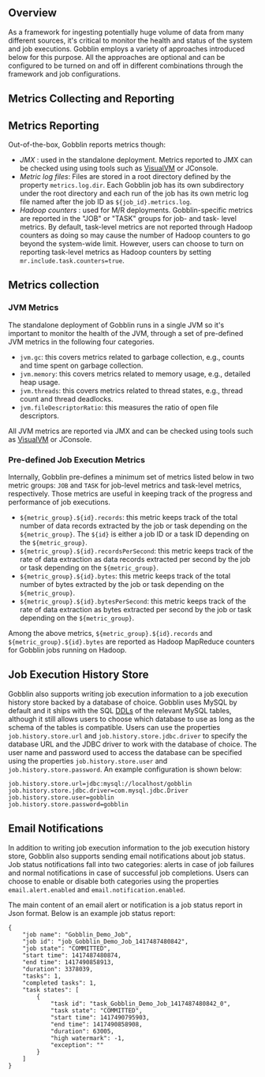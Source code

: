 Overview
--------------------
As a framework for ingesting potentially huge volume of data from many different sources, it's critical to monitor the health and status of the system and job executions. Gobblin employs a variety of approaches introduced below for this purpose. All the approaches are optional and can be configured to be turned on and off in different combinations through the framework and job configurations. 

Metrics Collecting and Reporting
--------------------

## Metrics Reporting

Out-of-the-box, Gobblin reports metrics though:

* _JMX_ : used in the standalone deployment. Metrics reported to JMX can be checked using using tools such as [VisualVM](http://visualvm.java.net/) or JConsole. 
* _Metric log files_: Files are stored in a root directory defined by the property `metrics.log.dir`. Each Gobblin job has its own subdirectory under the root directory and each run of the job has its own metric log file named after the job ID as `${job_id}.metrics.log`.
* _Hadoop counters_ : used for M/R deployments. Gobblin-specific metrics are reported in the "JOB" or "TASK" groups for job- and task- level metrics. By default, task-level metrics are not reported through Hadoop counters as doing so may cause the number of Hadoop counters to go beyond the system-wide limit. However, users can choose to turn on reporting task-level metrics as Hadoop counters by setting `mr.include.task.counters=true`. 


## Metrics collection
### JVM Metrics
The standalone deployment of Gobblin runs in a single JVM so it's important to monitor the health of the JVM, through a set of pre-defined JVM metrics in the following four categories. 

* `jvm.gc`: this covers metrics related to garbage collection, e.g., counts and time spent on garbage collection.
* `jvm.memory`: this covers metrics related to memory usage, e.g., detailed heap usage.  
* `jvm.threads`: this covers metrics related to thread states, e.g., thread count and thread deadlocks.
* `jvm.fileDescriptorRatio`: this measures the ratio of open file descriptors.

All JVM metrics are reported via JMX and can be checked using tools such as [VisualVM](http://visualvm.java.net/) or JConsole. 

### Pre-defined Job Execution Metrics
Internally, Gobblin pre-defines a minimum set of metrics listed below in two metric groups: `JOB` and `TASK` for job-level metrics and task-level metrics, respectively. Those metrics are useful in keeping track of the progress and performance of job executions.

* `${metric_group}.${id}.records`: this metric keeps track of the total number of data records extracted by the job or task depending on the `${metric_group}`. The `${id}` is either a job ID or a task ID depending on the `${metric_group}`. 
* `${metric_group}.${id}.recordsPerSecond`: this metric keeps track of the rate of data extraction as data records extracted per second by the job or task depending on the `${metric_group}`.
* `${metric_group}.${id}.bytes`: this metric keeps track of the total number of bytes extracted by the job or task depending on the `${metric_group}`.
* `${metric_group}.${id}.bytesPerSecond`: this metric keeps track of the rate of data extraction as bytes extracted per second by the job or task depending on the `${metric_group}`.

Among the above metrics, `${metric_group}.${id}.records` and `${metric_group}.${id}.bytes` are reported as Hadoop MapReduce counters for Gobblin jobs running on Hadoop.

Job Execution History Store
--------------------
Gobblin also supports writing job execution information to a job execution history store backed by a database of choice. Gobblin uses MySQL by default and it ships with the SQL [DDLs](https://github.com/linkedin/gobblin/wiki/files/gobblin_job_history_store_ddlwq.sql) of the relevant MySQL tables, although  it still allows users to choose which database to use as long as the schema of the tables is compatible. Users can use the properties `job.history.store.url` and `job.history.store.jdbc.driver` to specify the database URL and the JDBC driver to work with the database of choice. The user name and password used to access the database can be specified using the properties `job.history.store.user` and `job.history.store.password`. An example configuration is shown below:

```
job.history.store.url=jdbc:mysql://localhost/gobblin
job.history.store.jdbc.driver=com.mysql.jdbc.Driver
job.history.store.user=gobblin
job.history.store.password=gobblin
``` 

Email Notifications 
--------------------
In addition to writing job execution information to the job execution history store, Gobblin also supports sending email notifications about job status. Job status notifications fall into two categories: alerts in case of job failures and normal notifications in case of successful job completions. Users can choose to enable or disable both categories using the properties `email.alert.enabled` and `email.notification.enabled`. 

The main content of an email alert or notification is a job status report in Json format. Below is an example job status report:

```
{
	"job name": "Gobblin_Demo_Job",
	"job id": "job_Gobblin_Demo_Job_1417487480842",
	"job state": "COMMITTED",
	"start time": 1417487480874,
	"end time": 1417490858913,
	"duration": 3378039,
	"tasks": 1,
	"completed tasks": 1,
	"task states": [
		{
			"task id": "task_Gobblin_Demo_Job_1417487480842_0",
			"task state": "COMMITTED",
			"start time": 1417490795903,
			"end time": 1417490858908,
			"duration": 63005,
			"high watermark": -1,
			"exception": ""
		}
	]
}
``` 